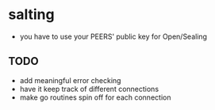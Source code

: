 # salting
- you have to use your PEERS' public key for Open/Sealing

## TODO
- add meaningful error checking
- have it keep track of different connections
- make go routines spin off for each connection
